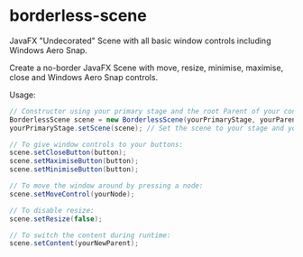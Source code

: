 # borderless-scene
JavaFX "Undecorated" Scene with all basic window controls including Windows Aero Snap.

Create a no-border JavaFX Scene with move, resize, minimise, maximise, close and Windows Aero Snap controls.

Usage:
```Java
// Constructor using your primary stage and the root Parent of your content.
BorderlessScene scene = new BorderlessScene(yourPrimaryStage, yourParent);
yourPrimaryStage.setScene(scene); // Set the scene to your stage and you're done!

// To give window controls to your buttons:
scene.setCloseButton(button);
scene.setMaximiseButton(button);
scene.setMinimiseButton(button);

// To move the window around by pressing a node:
scene.setMoveControl(yourNode);

// To disable resize:
scene.setResize(false);

// To switch the content during runtime:
scene.setContent(yourNewParent);
```
